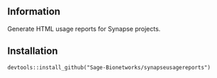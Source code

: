 ## Information

Generate HTML usage reports for Synapse projects.

## Installation

```
devtools::install_github("Sage-Bionetworks/synapseusagereports")
```


